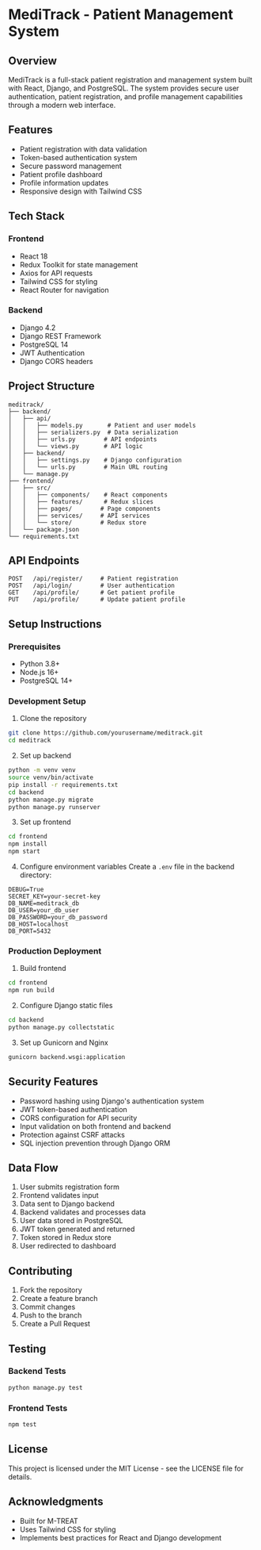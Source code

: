 # MediTrack - Patient Management System

## Overview

MediTrack is a full-stack patient registration and management system built with React, Django, and PostgreSQL. The system provides secure user authentication, patient registration, and profile management capabilities through a modern web interface.

## Features

-   Patient registration with data validation
-   Token-based authentication system
-   Secure password management
-   Patient profile dashboard
-   Profile information updates
-   Responsive design with Tailwind CSS

## Tech Stack

### Frontend

-   React 18
-   Redux Toolkit for state management
-   Axios for API requests
-   Tailwind CSS for styling
-   React Router for navigation

### Backend

-   Django 4.2
-   Django REST Framework
-   PostgreSQL 14
-   JWT Authentication
-   Django CORS headers

## Project Structure

```
meditrack/
├── backend/
│   ├── api/
│   │   ├── models.py       # Patient and user models
│   │   ├── serializers.py  # Data serialization
│   │   ├── urls.py        # API endpoints
│   │   └── views.py       # API logic
│   ├── backend/
│   │   ├── settings.py    # Django configuration
│   │   └── urls.py        # Main URL routing
│   └── manage.py
├── frontend/
│   ├── src/
│   │   ├── components/    # React components
│   │   ├── features/      # Redux slices
│   │   ├── pages/        # Page components
│   │   ├── services/     # API services
│   │   └── store/        # Redux store
│   └── package.json
└── requirements.txt
```

## API Endpoints

```
POST   /api/register/     # Patient registration
POST   /api/login/        # User authentication
GET    /api/profile/      # Get patient profile
PUT    /api/profile/      # Update patient profile
```

## Setup Instructions

### Prerequisites

-   Python 3.8+
-   Node.js 16+
-   PostgreSQL 14+

### Development Setup

1. Clone the repository

```bash
git clone https://github.com/yourusername/meditrack.git
cd meditrack
```

2. Set up backend

```bash
python -m venv venv
source venv/bin/activate
pip install -r requirements.txt
cd backend
python manage.py migrate
python manage.py runserver
```

3. Set up frontend

```bash
cd frontend
npm install
npm start
```

4. Configure environment variables
   Create a `.env` file in the backend directory:

```
DEBUG=True
SECRET_KEY=your-secret-key
DB_NAME=meditrack_db
DB_USER=your_db_user
DB_PASSWORD=your_db_password
DB_HOST=localhost
DB_PORT=5432
```

### Production Deployment

1. Build frontend

```bash
cd frontend
npm run build
```

2. Configure Django static files

```bash
cd backend
python manage.py collectstatic
```

3. Set up Gunicorn and Nginx

```bash
gunicorn backend.wsgi:application
```

## Security Features

-   Password hashing using Django's authentication system
-   JWT token-based authentication
-   CORS configuration for API security
-   Input validation on both frontend and backend
-   Protection against CSRF attacks
-   SQL injection prevention through Django ORM

## Data Flow

1. User submits registration form
2. Frontend validates input
3. Data sent to Django backend
4. Backend validates and processes data
5. User data stored in PostgreSQL
6. JWT token generated and returned
7. Token stored in Redux store
8. User redirected to dashboard

## Contributing

1. Fork the repository
2. Create a feature branch
3. Commit changes
4. Push to the branch
5. Create a Pull Request

## Testing

### Backend Tests

```bash
python manage.py test
```

### Frontend Tests

```bash
npm test
```

## License

This project is licensed under the MIT License - see the LICENSE file for details.

## Acknowledgments

-   Built for M-TREAT
-   Uses Tailwind CSS for styling
-   Implements best practices for React and Django development
